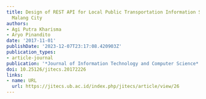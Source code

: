 ```yaml
---
title: Design of REST API for Local Public Transportation Information Services in
  Malang City
authors:
- Agi Putra Kharisma
- Aryo Pinandito
date: '2017-11-01'
publishDate: '2023-12-07T23:17:08.420903Z'
publication_types:
- article-journal
publication: '*Journal of Information Technology and Computer Science*'
doi: 10.25126/jitecs.20172226
links:
- name: URL
  url: https://jitecs.ub.ac.id/index.php/jitecs/article/view/26
---
```

